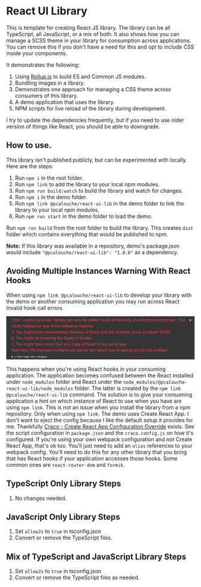 # React UI Library

This is template for creating React JS library. The library can be all TypeScript, all JavaScript, or a mix of both. It
also shows how you can manage a SCSS theme in your library for consumption across applications. You can remove this if
you don't have a need for this and opt to include CSS inside your components.

It demonstrates the following:

1. Using [Rollup.js](https://rollupjs.org/guide/en) to build ES and Common JS modules.
1. Bundling images in a library.
1. Demonstrates one approach for managing a CSS theme across consumers of this library.
1. A demo application that uses the library.
1. NPM scripts for live reload of the library during development.

I try to update the dependencies frequently, but if you need to use older version of things like React, you should be
able to downgrade.

## How to use.

This library isn't published publicly, but can be experimented with locally. Here are the steps:

1. Run `npm i` in the root folder.
1. Run `npm link` to add the library to your local npm modules.
1. Run `npm run build:watch` to build the library and watch for changes.
1. Run `npm i` in the demo folder.
1. Run `npm link @pcalouche/react-ui-lib` in the demo folder to link the library to your local npm modules.
1. Run `npm run start` in the demo folder to load the demo.

Run `npm run build` from the root folder to build the library. This creates `dist` folder which contains everything that
would be published to npm.

**Note:** If this library was available in a repository, demo's package.json would include
`"@pcalouche/react-ui-lib": "1.0.0"` as a dependency.

## Avoiding Multiple Instances Warning With React Hooks

When using `npm link @pcalouche/react-ui-lib` to develop your library with the demo or another consuming application you
may run across React invalid hook call errors.

![React Invalid Hook call](./react-invalid-hook-call.png)

This happens when you're using React hooks in your consuming application. The application becomes confused between the
React installed under `node_modules` folder and React under the `node_modules/@pcalouche-react-ui-lib/node_modules`
folder. The latter is created by the `npm link @pcalouche/react-ui-lib` command. The solution is to give your consuming
application a hint on which instance of React to use when you have are using `npm link`. This is not an issue when you
install the library from a npm repository. Only when using `npm link`. The demo uses Create React App. I don't want to
eject the config because I like the default setup it provides for me.
Thankfully [Craco - Create React App Configuration Override](https://github.com/gsoft-inc/craco)
exists. See the script configuration in `package.json` and the `craco.config.js` on how it's configured. If you're using
your own webpack configuration and not Create React App, that's ok too. You'll just need to add an `alias` references to
your webpack config. You'll need to do this for any other library that you bring that has React hooks if your
application accesses those hooks. Some common ones are `react-router-dom`
and `formik`.

## TypeScript Only Library Steps

1. No changes needed.

## JavaScript Only Library Steps

1. Set `allowJs` to `true` in tsconfig.json
1. Convert or remove the TypeScript files.

## Mix of TypeScript and JavaScript Library Steps

1. Set `allowJs` to `true` in tsconfig.json
1. Convert or remove the TypeScript files as needed.